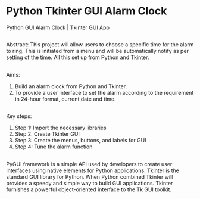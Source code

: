 # **Python Tkinter GUI  Alarm Clock**
Python GUI Alarm Clock | Tkinter GUI App

##
Abstract:
This project will allow users to choose a specific time for the alarm to ring. This is initiated from a menu and will be automatically notify as per setting of the time. All this set up from Python and Tkinter.

##
Aims:
1) Build an alarm clock from Python and Tkinter. 
2) To provide a user interface to set the alarm according to the requirement in 24-hour format, current date and time.

##
Key steps:
1) Step 1: Import the necessary libraries
2) Step 2: Create Tkinter GUI
3) Step 3: Create the menus, buttons, and labels for GUI
4) Step 4: Tune the alarm function

##
PyGUI framework is a simple API used by developers to create user interfaces using native elements for Python applications. 
Tkinter is the standard GUI library for Python. When Python combined Tkinter will provides a speedy and simple way to build GUI applications. Tkinter furnishes a powerful object-oriented interface to the Tk GUI toolkit.
